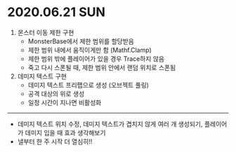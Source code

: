 # 2020.06.21 SUN

1. 몬스터 이동 제한 구현
	- MonsterBase에서 제한 범위를 할당받음
	- 제한 범위 내에서 움직이게만 함 (Mathf.Clamp)
	- 제한 범위 밖에 플레이어가 있을 경우 Trace하지 않음
	- 죽고 다시 스폰될 때, 제한 범위 안에서 랜덤 위치로 스폰됨
2. 데미지 텍스트 구현
	- 데미지 텍스트 프리팹으로 생성 (오브젝트 풀링)
	- 공격 대상의 위로 생성
	- 일정 시간이 지나면 비활성화

***

- 데미지 텍스트 위치 수정, 데미지 텍스트가 겹치지 않게 여러 개 생성되기,
  플레이어가 데미지 입을 때 효과 생각해보기
- 낼부터 한 주 시작 더 열심히!!

